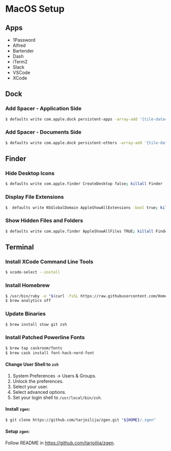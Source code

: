 # MacOS Setup

## Apps

* 1Password
* Alfred
* Bartender
* Dash
* iTerm2
* Slack
* VSCode
* XCode

## Dock

### Add Spacer - Application Side 

```bash
$ defaults write com.apple.dock persistent-apps -array-add '{tile-data={}; tile-type="spacer-tile";}'; killall Dock
```

### Add Spacer - Documents Side

```bash
$ defaults write com.apple.dock persistent-others -array-add '{tile-data={}; tile-type="spacer-tile";}'; killall Dock
```

## Finder

### Hide Desktop Icons

```bash
$ defaults write com.apple.finder CreateDesktop false; killall Finder
```

### Display File Extensions

```bash
$  defaults write NSGlobalDomain AppleShowAllExtensions -bool true; killall Finder
```

### Show Hidden Files and Folders

```bash
$ defaults write com.apple.finder AppleShowAllFiles TRUE; killall Finder
```

## Terminal

### Install XCode Command Line Tools

```bash
$ xcode-select --install
```

### Install Homebrew

```bash
$ /usr/bin/ruby -e "$(curl -fsSL https://raw.githubusercontent.com/Homebrew/install/master/install)"
$ brew analytics off
```

### Update Binaries

```bash
$ brew install stow git zsh
```

### Install Patched Powerline Fonts
```bash
$ brew tap caskroom/fonts
$ brew cask install font-hack-nerd-font
```

#### Change User Shell to `zsh`

1. System Preferences -> Users & Groups.
1. Unlock the preferences.
1. Select your user.
1. Select advanced options.
1. Set your login shell to `/usr/local/bin/zsh`.

#### Install `zgen`:

```bash
$ git clone https://github.com/tarjoilija/zgen.git "${HOME}/.zgen"
```

#### Setup `zgen`:

Follow README in https://github.com/tarjoilija/zgen.

